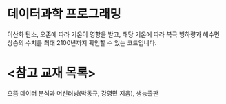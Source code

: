 # 데이터과학 프로그래밍

이산화 탄소, 오존에 따라 기온이 영향을 받고, 해당 기온에 따라 북극 빙하량과 해수면 상승의 수치를 최대 2100년까지 확인할 수 있는 코드입니다.

# <참고 교재 목록>

으뜸 데이터 분석과 머신러닝(박동규, 강영민 지음), 생능출판
